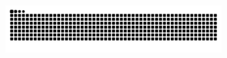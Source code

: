 <picture>
  <source media="(prefers-color-scheme: dark)" srcset="https://raw.githubusercontent.com/CarlosEduardoGlobalRed/CarlosEduardoGlobalRed/output/github-contribution-grid-snake-dark.svg">
  <source media="(prefers-color-scheme: light)" srcset="https://raw.githubusercontent.com/CarlosEduardoGlobalRed/CarlosEduardoGlobalRed/output/github-contribution-grid-snake.svg">
  <img alt="github contribution grid snake animation" src="https://raw.githubusercontent.com/CarlosEduardoGlobalRed/CarlosEduardoGlobalRed/output/github-contribution-grid-snake.svg">
</picture>
